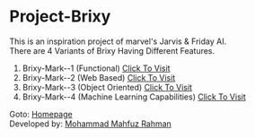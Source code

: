 # Project-Brixy
This is an inspiration project of marvel's Jarvis & Friday AI. <br>
There are 4 Variants of Brixy Having Different Features. <br>
1. Brixy-Mark--1 (Functional)  <a href="https://github.com/dexcorpsoftwareslimited/Brixy-Mark--1">Click To Visit</a> <br>
2. Brixy-Mark--2 (Web Based)  <a href="https://github.com/dexcorpsoftwareslimited/Brixy-Mark--2">Click To Visit</a> <br>
3. Brixy-Mark--3 (Object Oriented)  <a href="https://github.com/dexcorpsoftwareslimited/Brixy-Mark--3">Click To Visit</a> <br>
4. Brixy-Mark--4 (Machine Learning Capabilities)  <a href="https://github.com/dexcorpsoftwareslimited/Brixy-Mark--4">Click To Visit</a> <br>

Goto: <a href="https://dexcorpsoftwareslimited.github.io/Project-Brixy">Homepage</a> <br>
Developed by: <a href="https://github.com/mahfuz0712">Mohammad Mahfuz Rahman</a>